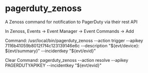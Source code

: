 pagerduty_zenoss
================

A Zenoss command for notification to PagerDuty via their rest API


In Zenoss, Events -> Event Manager -> Event Commands -> Add

Command:
/usr/local/bin/pagerduty_zenoss --action trigger --apikey 7116b41059b8012f7f4c123139146e6c --description "${evt/device}: ${evt/summary}" --incidentkey "${evt/evid}"

Clear Command:
pagerduty_zenoss --action resolve --apikey PAGERDUTYAPIKEY --incidentkey "${evt/evid}"
